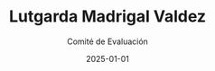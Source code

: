 ---
layout: candidato
title: Lutgarda Madrigal Valdez
origin: Poder Judicial
interviewed: false
tags:
- Poder Judicial
- Mujer
external_url: false
date: 2025-01-01
author: Comité de Evaluación
number: 18

---